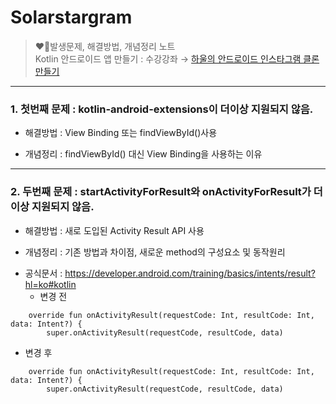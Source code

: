 # Solarstargram 

> ❤️‍🔥발생문제, 해결방법, 개념정리 노트   
>  Kotlin 안드로이드 앱 만들기 : 수강강좌 → [하울의 안드로이드 인스타그램 클론 만들기](https://www.inflearn.com/course/인스타그램만들기-안드로이드/dashboard)   
---
### 1. 첫번째 문제 : kotlin-android-extensions이 더이상 지원되지 않음.
- 해결방법 : View Binding 또는 findViewById()사용
+ 개념정리 : findViewById() 대신 View Binding을 사용하는 이유
---
### 2. 두번째 문제 : startActivityForResult와 onActivityForResult가 더이상 지원되지 않음.
- 해결방법 : 새로 도입된 Activity Result API 사용
+ 개념정리 : 기존 방법과 차이점, 새로운 method의 구성요소 및 동작원리
* 공식문서 : https://developer.android.com/training/basics/intents/result?hl=ko#kotlin
  * 변경 전
```
    override fun onActivityResult(requestCode: Int, resultCode: Int, data: Intent?) {
        super.onActivityResult(requestCode, resultCode, data)
```
  * 변경 후
```
    override fun onActivityResult(requestCode: Int, resultCode: Int, data: Intent?) {
        super.onActivityResult(requestCode, resultCode, data)
```


